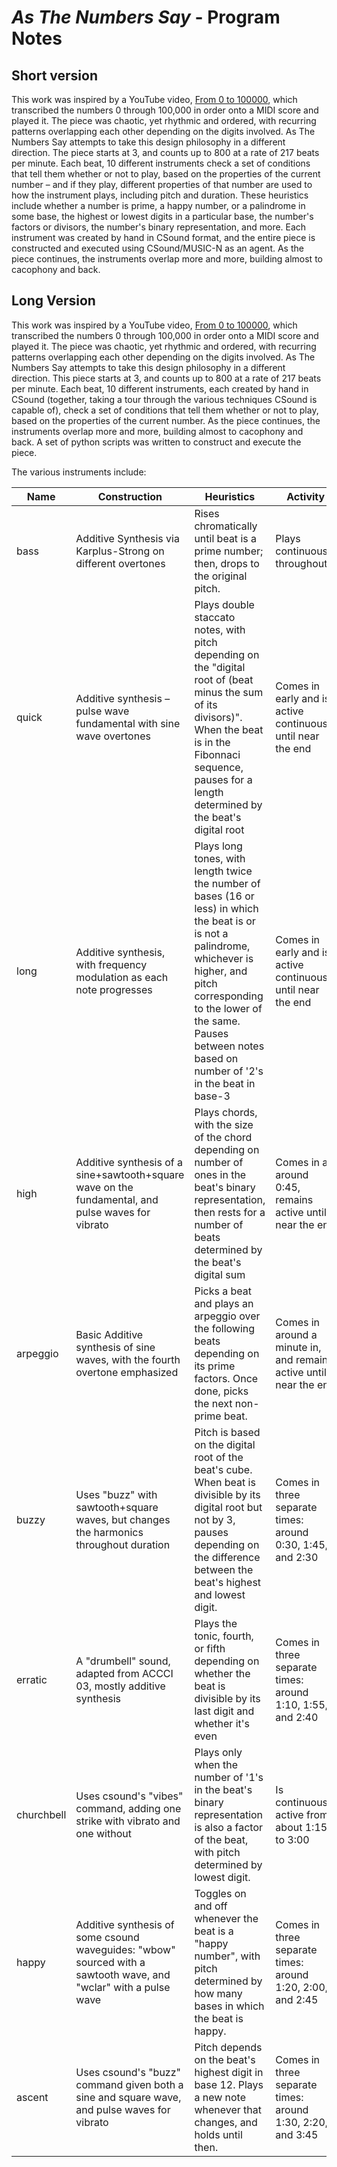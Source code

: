 # *As The Numbers Say* - Program Notes

## Short version

This work was inspired by a YouTube video, [From 0 to 100000](https://www.youtube.com/watch?v=1_MiOR_lqAw), which transcribed the numbers 0 through 100,000 in order onto a MIDI score and played it. The piece was chaotic, yet rhythmic and ordered, with recurring patterns overlapping each other depending on the digits involved. As The Numbers Say attempts to take this design philosophy in a different direction. The piece starts at 3, and counts up to 800 at a rate of 217 beats per minute. Each beat, 10 different instruments check a set of conditions that tell them whether or not to play, based on the properties of the current number – and if they play, different properties of that number are used to how the instrument plays, including pitch and duration. These heuristics include whether a number is prime, a happy number, or a palindrome in some base, the highest or lowest digits in a particular base, the number's factors or divisors, the number's binary representation, and more. Each instrument was created by hand in CSound format, and the entire piece is constructed and executed using CSound/MUSIC-N as an agent. As the piece continues, the instruments overlap more and more, building almost to cacophony and back.

## Long Version

This work was inspired by a YouTube video, [From 0 to 100000](https://www.youtube.com/watch?v=1_MiOR_lqAw), which transcribed the numbers 0 through 100,000 in order onto a MIDI score and played it. The piece was chaotic, yet rhythmic and ordered, with recurring patterns overlapping each other depending on the digits involved. As The Numbers Say attempts to take this design philosophy in a different direction. This piece starts at 3, and counts up to 800 at a rate of 217 beats per minute. Each beat, 10 different instruments, each created by hand in CSound (together, taking a tour through the various techniques CSound is capable of), check a set of conditions that tell them whether or not to play, based on the properties of the current number. As the piece continues, the instruments overlap more and more, building almost to cacophony and back. A set of python scripts was written to construct and execute the piece. 

The various instruments include:

| Name | Construction | Heuristics | Activity |
| ---- | ------------ | ---------- | -------- |
| bass | Additive Synthesis via Karplus-Strong on different overtones | Rises chromatically until beat is a prime number; then, drops to the original pitch. | Plays continuously throughout |
| quick | Additive synthesis – pulse wave fundamental with sine wave overtones | Plays double staccato notes, with pitch depending on the "digital root of (beat minus the sum of its divisors)". When the beat is in the Fibonnaci sequence, pauses for a length determined by the beat's digital root | Comes in early and is active continuously until near the end | 
| long | Additive synthesis, with frequency modulation as each note progresses | Plays long tones, with length twice the number of bases (16 or less) in which the beat is or is not a palindrome, whichever is higher, and pitch corresponding to the lower of the same. Pauses between notes based on number of '2's in the beat in base-3 | Comes in early and is active continuously until near the end | 
| high | Additive synthesis of a sine+sawtooth+square wave on the fundamental, and pulse waves for vibrato | Plays chords, with the size of the chord depending on number of ones in the beat's binary representation, then rests for a number of beats determined by the beat's digital sum | Comes in at around 0:45, remains active until near the end |
| arpeggio | Basic Additive synthesis of sine waves, with the fourth overtone emphasized | Picks a beat and plays an arpeggio over the following beats depending on its prime factors. Once done, picks the next non-prime beat. | Comes in around a minute in, and remains active until near the end |
| buzzy | Uses "buzz" with sawtooth+square waves, but changes the harmonics throughout duration | Pitch is based on the digital root of the beat's cube. When beat is divisible by its digital root but not by 3, pauses depending on the difference between the beat's highest and lowest digit. | Comes in three separate times: around 0:30, 1:45, and 2:30 |
| erratic | A "drumbell" sound, adapted from ACCCI 03, mostly additive synthesis | Plays the tonic, fourth, or fifth depending on whether the beat is divisible by its last digit and whether it's even | Comes in three separate times: around 1:10, 1:55, and 2:40 |
| churchbell | Uses csound's "vibes" command, adding one strike with vibrato and one without | Plays only when the number of '1's in the beat's binary representation is also a factor of the beat, with pitch determined by lowest digit. | Is continuously active from about 1:15 to 3:00 |
| happy | Additive synthesis of some csound waveguides: "wbow" sourced with a sawtooth wave, and "wclar" with a pulse wave | Toggles on and off whenever the beat is a "happy number", with pitch determined by how many bases in which the beat is happy. | Comes in three separate times: around 1:20, 2:00, and 2:45 |
| ascent | Uses csound's "buzz" command given both a sine and square wave, and pulse waves for vibrato | Pitch depends on the beat's highest digit in base 12. Plays a new note whenever that changes, and holds until then. | Comes in three separate times: around 1:30, 2:20, and 3:45 |
